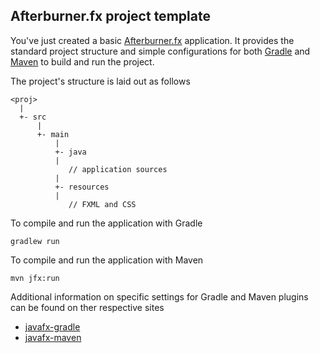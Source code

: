 Afterburner.fx project template
-------------------------------

You've just created a basic [Afterburner.fx][afterburner.fx] application. It provides the
standard project structure and simple configurations for both [Gradle][gradle] and
[Maven][maven] to build and run the project.

The project's structure is laid out as follows

    <proj>
      |
      +- src
          |
          +- main
              |
              +- java
              |
                 // application sources
              |
              +- resources
              |
                 // FXML and CSS

To compile and run the application with Gradle

    gradlew run

To compile and run the application with Maven

    mvn jfx:run

Additional information on specific settings for Gradle and Maven plugins can be found on
ther respective sites

 * [javafx-gradle][]
 * [javafx-maven][]

[gradle]: http://www.gradle.org
[maven]: http://maven.apache.org
[javafx-gradle]: https://bitbucket.org/shemnon/javafx-gradle
[javafx-maven]: http://zenjava.com/javafx/maven
[afterburner.fx]: http://afterburner.adam-bien.com
